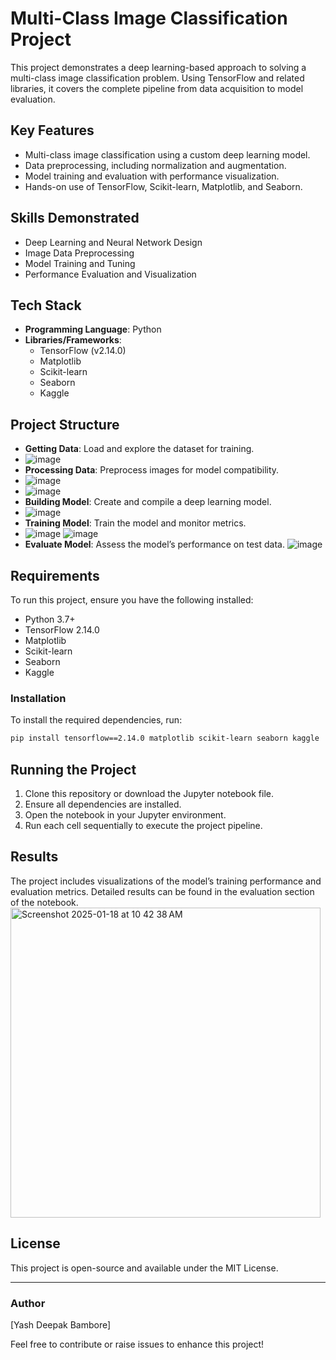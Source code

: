 # Multi-Class Image Classification Project

This project demonstrates a deep learning-based approach to solving a multi-class image classification problem. Using TensorFlow and related libraries, it covers the complete pipeline from data acquisition to model evaluation.

## Key Features
- Multi-class image classification using a custom deep learning model.
- Data preprocessing, including normalization and augmentation.
- Model training and evaluation with performance visualization.
- Hands-on use of TensorFlow, Scikit-learn, Matplotlib, and Seaborn.

## Skills Demonstrated
- Deep Learning and Neural Network Design
- Image Data Preprocessing
- Model Training and Tuning
- Performance Evaluation and Visualization

## Tech Stack
- **Programming Language**: Python
- **Libraries/Frameworks**:
  - TensorFlow (v2.14.0)
  - Matplotlib
  - Scikit-learn
  - Seaborn
  - Kaggle

## Project Structure
- **Getting Data**: Load and explore the dataset for training.
- ![image](https://github.com/user-attachments/assets/7eae1c7b-6ac7-4b3b-9673-f6fbb0ec152a)
- **Processing Data**: Preprocess images for model compatibility.
- ![image](https://github.com/user-attachments/assets/b0b9f51d-4e4d-4cee-961a-eabd180c7630)
- ![image](https://github.com/user-attachments/assets/d155db5c-57f4-43d7-b748-a8a0336f7210)
- **Building Model**: Create and compile a deep learning model.
- ![image](https://github.com/user-attachments/assets/8ec8ccd6-9cf4-4d99-b66c-ed0b69a1254e)
- **Training Model**: Train the model and monitor metrics.
- ![image](https://github.com/user-attachments/assets/dde3bea6-484c-4274-9f6c-72861eb6b758)
![image](https://github.com/user-attachments/assets/5a6492ef-f384-43ec-9d9c-1febb37e6c1f)
- **Evaluate Model**: Assess the model’s performance on test data.
![image](https://github.com/user-attachments/assets/2910037a-fa36-424a-940a-f1292b4dac93)

## Requirements
To run this project, ensure you have the following installed:
- Python 3.7+
- TensorFlow 2.14.0
- Matplotlib
- Scikit-learn
- Seaborn
- Kaggle

### Installation
To install the required dependencies, run:
```bash
pip install tensorflow==2.14.0 matplotlib scikit-learn seaborn kaggle
```

## Running the Project
1. Clone this repository or download the Jupyter notebook file.
2. Ensure all dependencies are installed.
3. Open the notebook in your Jupyter environment.
4. Run each cell sequentially to execute the project pipeline.

## Results
The project includes visualizations of the model’s training performance and evaluation metrics. Detailed results can be found in the evaluation section of the notebook.
<img width="496" alt="Screenshot 2025-01-18 at 10 42 38 AM" src="https://github.com/user-attachments/assets/3bdf60ff-8fbc-46f9-9e3f-82a48daaa449" />

## License
This project is open-source and available under the MIT License.

---

### Author
[Yash Deepak Bambore]  

Feel free to contribute or raise issues to enhance this project!
